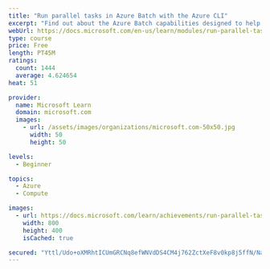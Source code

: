 ```yaml
---
title: "Run parallel tasks in Azure Batch with the Azure CLI"
excerpt: "Find out about the Azure Batch capabilities designed to help you efficiently run large-scale parallel and high-performance computing applications in the cloud."
webUrl: https://docs.microsoft.com/en-us/learn/modules/run-parallel-tasks-in-azure-batch-with-the-azure-cli/
type: course
price: Free
length: PT45M
ratings:
  count: 1444
  average: 4.624654
heat: 51

provider:
  name: Microsoft Learn
  domain: microsoft.com
  images:
    - url: /assets/images/organizations/microsoft.com-50x50.jpg
      width: 50
      height: 50

levels:
  - Beginner

topics:
  - Azure
  - Compute

images:
  - url: https://docs.microsoft.com/learn/achievements/run-parallel-tasks-in-azure-batch-with-the-azure-cli-social.png
    width: 800
    height: 400
    isCached: true

secured: "Yttl/Udo+oXMRhtICUmGRCNq8efWNVdDS4CM4j762ZctXeF8v0kp8j5ffN/NaBFQ89A8+ay5aS6oA0kbDY209TVGNPNvfiZ7bDSHGuW/qe+Emq8wQHQVB8O+FwVY/mt6ONS+FXhj/fivPwQx3GIoDG7pDOizUbZvLtsDeBSFivAqsd0DuBpQMz+juNLkg/sqUTy4UeK384XRwhmCSAatakImc+QMnB92klrNdIRi/ncJRMJWoa58UX14LI3E2cd/b3LtLo84poOef7OL9zRXMVZIrYEk5XmggnUPJQC8e+yfDI/S1srgsz00eEpYfcoTc8aBF4N9cfLYU89p9YW1py+JN1zKJRBneMjp1TAT4UcGV+bO/wGkXdQl9nxD/I4t/LDQjgBmkhHM7NgzwMnQZgCCcdVyKzqCru8pPomVyzY=;hBZngw4yxPZnV0885bs1Iw=="
---
```


